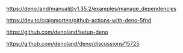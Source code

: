 https://deno.land/manual@v1.35.2/examples/manage_dependencies

https://dev.to/craigmorten/github-actions-with-deno-5fnd

https://github.com/denoland/setup-deno

https://github.com/denoland/deno/discussions/15725